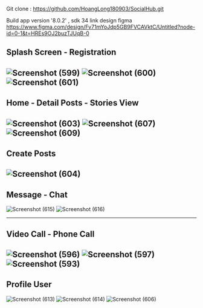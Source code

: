 Git clone : https://github.com/HoangLong180903/SocialHub.git

Build app version '8.0.2' , sdk 34
link design figma https://www.figma.com/design/Fv71mYoJdp5GB9FVCAVktC/Untitled?node-id=0-1&t=HREs9OJ2buzTJUqB-0

Splash Screen - Registration 
-------------------------------------------------------

![Screenshot (599)](https://github.com/HoangLong180903/SocialHub/assets/118257963/72a4e812-137f-4cc9-b860-b066e0a75371) ![Screenshot (600)](https://github.com/HoangLong180903/SocialHub/assets/118257963/0bcf041a-81f9-4d1f-abe3-56ef96cd6736) ![Screenshot (601)](https://github.com/HoangLong180903/SocialHub/assets/118257963/b6d2f51d-da13-49a0-b984-12fbffc069c9)
-------------------------------------------------------
Home - Detail Posts - Stories View
-------------------------------------------------------
![Screenshot (603)](https://github.com/HoangLong180903/SocialHub/assets/118257963/9013fffb-d797-4c89-9b1b-403758aa7d90)
![Screenshot (607)](https://github.com/HoangLong180903/SocialHub/assets/118257963/348620da-85fb-4495-929b-1b265de26ea2)
![Screenshot (609)](https://github.com/HoangLong180903/SocialHub/assets/118257963/3adafd66-1c27-4436-a73b-e8405f99e1ee)
-------------------------------------------------------
Create Posts
-------------------------------------------------------
![Screenshot (604)](https://github.com/HoangLong180903/SocialHub/assets/118257963/db2d5b90-b844-417f-8043-1cb7d4ff6b11)
-------------------------------------------------------
Message - Chat
-------------------------------------------------------
![Screenshot (615)](https://github.com/HoangLong180903/SocialHub/assets/118257963/49aa4586-fc0e-497b-8d5a-f455ec299ab5)
![Screenshot (616)](https://github.com/HoangLong180903/SocialHub/assets/118257963/b3429169-02e2-46a4-987a-34434da49831)

-------------------------------------------------------
Video Call - Phone Call 
-------------------------------------------------------
![Screenshot (596)](https://github.com/HoangLong180903/SocialHub/assets/118257963/69049535-4a50-4697-a2d0-edef5a575f3d)
![Screenshot (597)](https://github.com/HoangLong180903/SocialHub/assets/118257963/75efa330-98e8-4dc8-a007-a2ba4551c1c2)
![Screenshot (593)](https://github.com/HoangLong180903/SocialHub/assets/118257963/20d20620-687a-4a0c-916e-d150714ee718)
-------------------------------------------------------
Profile User
-------------------------------------------------------
![Screenshot (613)](https://github.com/HoangLong180903/SocialHub/assets/118257963/79b860a6-e398-4f55-90bb-24156c0ddc6c)
![Screenshot (614)](https://github.com/HoangLong180903/SocialHub/assets/118257963/f3c58d9f-59f9-467e-b11f-ca9c33936fe2)
![Screenshot (606)](https://github.com/HoangLong180903/SocialHub/assets/118257963/49afb783-a90d-4bb5-ba4d-8d164e4ea5e4)







